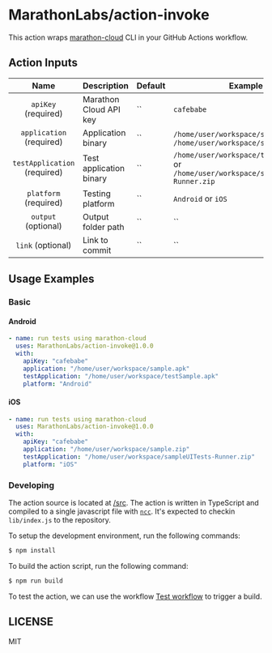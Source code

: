 # MarathonLabs/action-invoke

This action wraps [marathon-cloud][] CLI in your GitHub Actions workflow.

## Action Inputs

|             Name             | Description                                             | Default | Example                                          |
| :--------------------------: | ------------------------------------------------------- | ------- | ------------------------------------------------ |
|     `apiKey` (required)      | Marathon Cloud API key                                  | ``      | `cafebabe`                                       |
|   `application` (required)   | Application binary                                      | ``      | `/home/user/workspace/sample.apk` or `/home/user/workspace/sample.zip` |
| `testApplication` (required) | Test application binary                                 | ``      | `/home/user/workspace/testSample.apk` or `/home/user/workspace/sampleUITests-Runner.zip` |
|    `platform` (required)     | Testing platform                                        | ``      | `Android` or `iOS`                               |
|     `output` (optional)      | Output folder path                                      | ``      | ``                                               |
|      `link` (optional)       | Link to commit                                          | ``      | ``                                               |

## Usage Examples

### Basic

#### Android

```yaml
- name: run tests using marathon-cloud
  uses: MarathonLabs/action-invoke@1.0.0
  with:
    apiKey: "cafebabe"
    application: "/home/user/workspace/sample.apk"
    testApplication: "/home/user/workspace/testSample.apk"
    platform: "Android"
```

#### iOS

```yaml
- name: run tests using marathon-cloud
  uses: MarathonLabs/action-invoke@1.0.0
  with:
    apiKey: "cafebabe"
    application: "/home/user/workspace/sample.zip"
    testApplication: "/home/user/workspace/sampleUITests-Runner.zip"
    platform: "iOS"
```

### Developing

The action source is located at [/src](/src). The action is written in TypeScript and compiled to a single javascript file with [`ncc`][ncc]. It's expected to checkin `lib/index.js` to the repository.

To setup the development environment, run the following commands:

```bash
$ npm install
```

To build the action script, run the following command:

```bash
$ npm run build
```

To test the action, we can use the workflow [Test workflow](https://github.com/MarathonLabs/setup-marathon-cloud/actions/workflows/test-marathon-cloud.yaml) to trigger a build.

[ncc]: https://github.com/vercel/ncc
[marathon-cloud]: https://github.com/MarathonLabs/marathon-cloud-cli

## LICENSE

MIT
